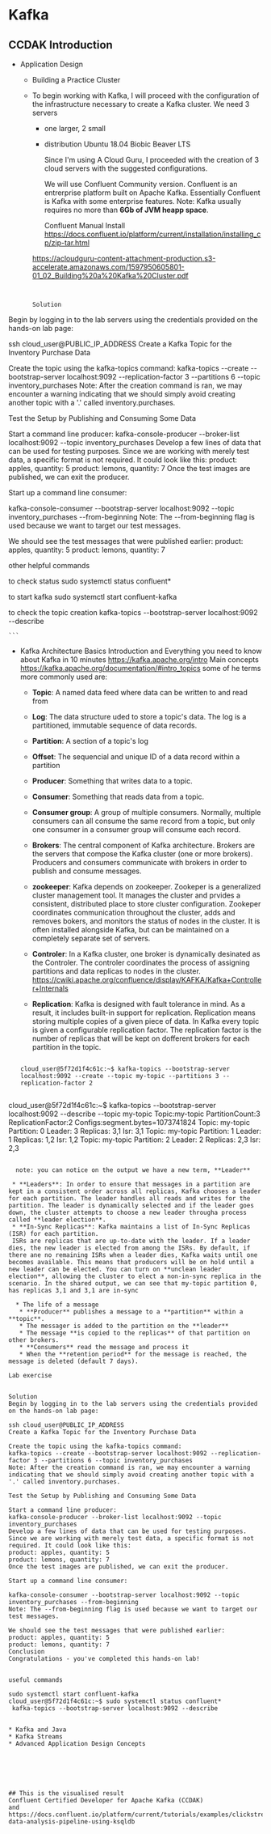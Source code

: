 # Kafka


## CCDAK Introduction

* Application Design

  * Building a Practice Cluster
   * To begin working with Kafka, I will proceed with the configuration of the infrastructure necessary to create a Kafka cluster. 
    We need 3 servers 
     - one larger, 2 small
     - distribution Ubuntu 18.04 Biobic Beaver LTS
       
       Since I'm using A Cloud Guru, I proceeded with the creation of 3 cloud servers with the suggested configurations. 
    
       We will use Confluent Community version. 
       Confluent is an entrerprise platform built on Apache Kafka. Essentially Confluent is Kafka with some enterprise features. Note: Kafka usually requires no more than **6Gb of JVM heapp space**.
       
       Confluent Manual Install  https://docs.confluent.io/platform/current/installation/installing_cp/zip-tar.html
      
      
      https://acloudguru-content-attachment-production.s3-accelerate.amazonaws.com/1597950605801-01_02_Building%20a%20Kafka%20Cluster.pdf
      
      
      ```console
      
           
      Solution
Begin by logging in to the lab servers using the credentials provided on the hands-on lab page:

ssh cloud_user@PUBLIC_IP_ADDRESS
Create a Kafka Topic for the Inventory Purchase Data

Create the topic using the kafka-topics command:
kafka-topics --create --bootstrap-server localhost:9092 --replication-factor 3 --partitions 6 --topic inventory_purchases
Note: After the creation command is ran, we may encounter a warning indicating that we should simply avoid creating another topic with a '.' called inventory.purchases.

Test the Setup by Publishing and Consuming Some Data

Start a command line producer:
kafka-console-producer --broker-list localhost:9092 --topic inventory_purchases
Develop a few lines of data that can be used for testing purposes. Since we are working with merely test data, a specific format is not required. It could look like this:
product: apples, quantity: 5
product: lemons, quantity: 7
Once the test images are published, we can exit the producer.

Start up a command line consumer:

kafka-console-consumer --bootstrap-server localhost:9092 --topic inventory_purchases --from-beginning
Note: The --from-beginning flag is used because we want to target our test messages.

We should see the test messages that were published earlier:
product: apples, quantity: 5
product: lemons, quantity: 7


other helpful commands

to check status
sudo systemctl status confluent*

to start kafka
sudo systemctl start confluent-kafka

to check the topic creation
kafka-topics --bootstrap-server localhost:9092 --describe


	```

      
      
       
  * Kafka Architecture Basics
     Introduction and Everything you need to know about Kafka in 10 minutes https://kafka.apache.org/intro
     Main concepts https://kafka.apache.org/documentation/#intro_topics
     some of he terms more commonly used are:
      * **Topic**: A named data feed where data can be written to and read from 
      * **Log**: The data structure uded to store a topic's data. The log is a partitioned, immutable sequence of data records.
      * **Partition**: A section of a topic's log
      * **Offset**: The sequencial and unique ID of a data record within a partition
      * **Producer**: Something that writes data to a topic.
      * **Consumer**: Something that reads data from a topic.
      * **Consumer group**: A group of multiple consumers. Normally, multiple consumers can all consume the same record from a topic, but only one consumer in a consumer group will consume each record.

      * **Brokers**: The central component of Kafka architecture. Brokers are the servers that compose the Kafka cluster (one or more brokers). Producers and consumers communicate with brokers in order to publish and consume messages.
      * **zookeeper**: Kafka depends on zookeeper. Zookeper is a generalized cluster management tool. It manages the cluster and prvides a consistent, distributed place to store cluster configuration. Zookeper coordinates communication throughout the cluster, adds and removes bokers, and monitors the status of nodes in the cluster. It is often installed alongside Kafka, but can be maintained on a completely separate set of servers.
      * **Controler**: In a Kafka cluster, one broker is dynamically desinated as the Controler. The controler coordinates the process of assigning partitions and data replicas to nodes in the cluster. https://cwiki.apache.org/confluence/display/KAFKA/Kafka+Controller+Internals
      * **Replication**: Kafka is designed with fault tolerance in mind. As a result, it includes built-in support for replication. Replication means storing multiple copies of a given piece of data. In Kafka every topic is given a configurable replication factor. The replication factor is the number of replicas that will be kept on dofferent brokers for each partition in the topic.
      ```console
    
    cloud_user@5f72d1f4c61c:~$ kafka-topics --bootstrap-server localhost:9092 --create --topic my-topic --partitions 3 --replication-factor 2
    ```
    
     ```console
cloud_user@5f72d1f4c61c:~$ kafka-topics --bootstrap-server localhost:9092 --describe --topic my-topic
Topic:my-topic	PartitionCount:3	ReplicationFactor:2	Configs:segment.bytes=1073741824
	Topic: my-topic	Partition: 0	Leader: 3	Replicas: 3,1	Isr: 3,1
	Topic: my-topic	Partition: 1	Leader: 1	Replicas: 1,2	Isr: 1,2
	Topic: my-topic	Partition: 2	Leader: 2	Replicas: 2,3	Isr: 2,3
 
   ```
   
     note: you can notice on the output we have a new term, **Leader**
    
    * **Leaders**: In order to ensure that messages in a partition are kept in a consistent order across all replicas, Kafka chooses a leader for each partition. The leader handles all reads and writes for the partition. The leader is dynamically selected and if the leader goes down, the cluster attempts to choose a new leader througha process called **leader election**.
    * **In-Sync Replicas**: Kafka maintains a list of In-Sync Replicas (ISR) for each partition.
    ISRs are replicas that are up-to-date with the leader. If a leader dies, the new leader is elected from among the ISRs. By default, if there ane no remaining ISRs when a leader dies, Kafka waits until one becomes available. This means that producers will be on hold until a new leader can be elected. You can turn on **unclean leader election**, allowing the cluster to elect a non-in-sync replica in the scenario. In the shared output, we can see that my-topic partition 0, has replicas 3,1 and 3,1 are in-sync
   
     * The life of a message
      * **Producer** publishes a message to a **partition** within a **topic**.
      * The messager is added to the partition on the **leader**
      * The message **is copied to the replicas** of that partition on other brokers.
      * **Consumers** read the message and process it
      * When the **retention period** for the message is reached, the message is deleted (default 7 days).
   
   Lab exercise
   
   
   Solution
Begin by logging in to the lab servers using the credentials provided on the hands-on lab page:

ssh cloud_user@PUBLIC_IP_ADDRESS
Create a Kafka Topic for the Inventory Purchase Data

Create the topic using the kafka-topics command:
kafka-topics --create --bootstrap-server localhost:9092 --replication-factor 3 --partitions 6 --topic inventory_purchases
Note: After the creation command is ran, we may encounter a warning indicating that we should simply avoid creating another topic with a '.' called inventory.purchases.

Test the Setup by Publishing and Consuming Some Data

Start a command line producer:
kafka-console-producer --broker-list localhost:9092 --topic inventory_purchases
Develop a few lines of data that can be used for testing purposes. Since we are working with merely test data, a specific format is not required. It could look like this:
product: apples, quantity: 5
product: lemons, quantity: 7
Once the test images are published, we can exit the producer.

Start up a command line consumer:

kafka-console-consumer --bootstrap-server localhost:9092 --topic inventory_purchases --from-beginning
Note: The --from-beginning flag is used because we want to target our test messages.

We should see the test messages that were published earlier:
product: apples, quantity: 5
product: lemons, quantity: 7
Conclusion
Congratulations - you've completed this hands-on lab!
   
   
   useful commands
   
   sudo systemctl start confluent-kafka
cloud_user@5f72d1f4c61c:~$ sudo systemctl status confluent*
    kafka-topics --bootstrap-server localhost:9092 --describe
    
    
  * Kafka and Java
  * Kafka Streams
  * Advanced Application Design Concepts






## This is the visualised result
Confluent Certified Developer for Apache Kafka (CCDAK)
and
https://docs.confluent.io/platform/current/tutorials/examples/clickstream/docs/index.html#clickstream-data-analysis-pipeline-using-ksqldb
